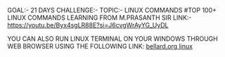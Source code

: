 GOAL:- 21 DAYS CHALLENGE:-
TOPIC:- LINUX COMMANDS
#TOP 100+ LINUX COMMANDS 
LEARNING FROM M.PRASANTH SIR 
LINK:- https://youtu.be/Byx4sgLR88E?si=J6cvgWrAyYG_UyDL


YOU CAN ALSO RUN LINUX TERMINAL ON YOUR WINDOWS THROUGH WEB BROWSER USING THE FOLLOWING LINK:
[bellard.org linux](https://bellard.org/jslinux/vm.html?cpu=riscv64&url=fedora33-riscv.cfg&mem=256)
